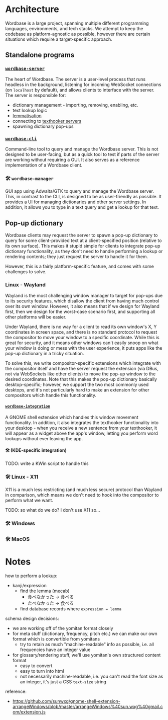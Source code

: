 # Architecture

Wordbase is a large project, spanning multiple different programming languages, environments, and
tech stacks. We attempt to keep the codebase as platform-agnostic as possible, however there are
certain situations which require a target-specific approach.

## Standalone programs

### [`wordbase-server`](./crates/wordbase-server)

The heart of Wordbase. The server is a user-level process that runs headless in the background,
listening for incoming WebSocket connections (on `localhost` by default), and allows clients to
interface with the server. The server is responsible for:
- dictionary management - importing, removing, enabling, etc.
- text lookup logic
- [lemmatisation](https://en.wikipedia.org/wiki/Lemmatization)
- connecting to [texthooker servers](https://github.com/KamWithK/TextractorSender)
- spawning dictionary pop-ups

### [`wordbase-cli`](./crates/wordbase-cli)

Command-line tool to query and manage the Wordbase server. This is not designed to be user-facing,
but as a quick tool to test if parts of the server are working without requiring a GUI. It also
serves as a reference implementation of a Wordbase client.

### 🛠️ `wordbase-manager`

GUI app using Adwaita/GTK to query and manage the Wordbase server. This, in contrast to the CLI,
is designed to be as user-friendly as possible. It provides a UI for managing dictionaries and other
server settings. In addition, it allows you to type in a text query and get a lookup for that text.

## Pop-up dictionary

Wordbase clients may request the server to spawn a pop-up dictionary to query for some
client-provided text at a client-specified position (relative to its own surface). This makes it
stupid simple for clients to integrate pop-up dictionary functionality, as they don't need to handle
performing a lookup or rendering contents; they just request the server to handle it for them.

However, this is a fairly platform-specific feature, and comes with some challenges to solve.

### Linux - Wayland

Wayland is the most challenging window manager to target for pop-ups due to its security features,
which disallow the client from having much control over its own window. However, it also means that
if we design for Wayland first, then we design for the worst-case scenario first, and supporting
all other platforms will be easier.

Under Wayland, there is no way for a client to read its own window's X, Y coordinates in screen
space, and there is no standard protocol to request the compositor to move your window to a
specific coordinate. While this is great for security, and it means other windows can't easily snoop
on what your window is doing or mess with the user experience, it puts apps like the pop-up
dictionary in a tricky situation.

To solve this, we write compositor-specific extensions which integrate with the compositor itself
and have the server request the extension (via DBus, not via WebSockets like other clients) to move
the pop-up window to the desired coordinates. Note that this makes the pop-up dictionary basically
desktop-specific; however, we support the two most commonly used desktops, and it's not particularly
hard to make an extension for other compositors which handle this functionality.

#### [`wordbase-integration`](./wordbase-integration@aecsocket.github.com)

A GNOME shell extension which handles this window movement functionality. In addition, it also
integrates the texthooker functionality into your desktop - when you receive a new sentence from
your texthooker, it will appear as a widget above the app's window, letting you perform word lookups
without ever leaving the app.

#### 🛠️ (KDE-specific integration)

TODO: write a KWin script to handle this

### 🛠️ Linux - X11

X11 is a much less restricting (and much less secure) protocol than Wayland in comparison, which
means we don't need to hook into the compositor to perform what we want.

TODO: so what do we do? I don't use X11 so...

### 🛠️ Windows

### 🛠️ MacOS

# Notes

how to perform a lookup:
- kanji/expression
  - find the lemma (mecab)
    - 食べなかった -> 食べる
    - たべなかった -> 食べる
  - find database records where `expression = lemma`

schema design decisions:
- we are working off of the yomitan format closely
- for meta stuff (dictionary, frequency, pitch etc.) we can make our own format
  which is convertible from yomitans
  - try to retain as much "machine-readable" info as possible, i.e. all frequencies
    have an integer value
- for glossary/rendering stuff, we'll use yomitan's own structured content format
  - easy to convert
  - easy to turn into html
  - not necessarily machine-readable, i.e. you can't read the font size as an integer,
    it's just a CSS `text-size` string

reference:
- https://github.com/sunwxg/gnome-shell-extension-arrangeWindows/blob/master/arrangeWindows%40sun.wxg%40gmail.com/extension.js
